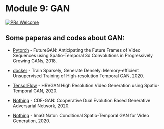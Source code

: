 # Module 9: GAN

[![PRs Welcome](https://img.shields.io/badge/PRs-welcome-brightgreen.svg?style=flat-square)](http://makeapullrequest.com)



## Some paperas and codes about GAN:

* [Pytorch](https://github.com/TUM-LMF/FutureGAN) - FutureGAN: Anticipating the Future Frames of Video Sequences using Spatio-Temporal 3d Convolutions in Progressively Growing GANs, 2018.

* [docker](https://github.com/pfnet-research/tgan2) - Train Sparsely, Generate Densely: Memory-efficient Unsupervised Training of High-resolution Temporal GAN, 2020.

* [TensorFlow](https://github.com/abhinavsagar/hrvgan) - HRVGAN High Resolution Video Generation using Spatio-Temporal GAN, 2020.

* [Nothing](https://shiming-chen.github.io/CDE-GAN-website/CDE-GAN.html) - CDE-GAN: Cooperative Dual Evolution Based Generative Adversarial Network, 2020.

* [Nothing](https://github.com/wyhsirius/ImaGINator) - ImaGINator: Conditional Spatio-Temporal GAN for Video Generation, 2020.



















